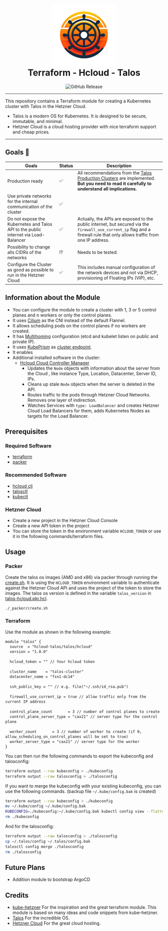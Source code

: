 <div align="center">
  <br>
  <img src="https://github.com/hcloud-talos/terraform-hcloud-talos/blob/main/.idea/icon.png?raw=true" alt="Terraform - Hcloud - Talos" width="200"/>
  <h1 style="margin-top: 0; padding-top: 0;">Terraform - Hcloud - Talos</h1>
  <img alt="GitHub Release" src="https://img.shields.io/github/v/release/hcloud-talos/terraform-hcloud-talos?logo=github">
</div>

---

This repository contains a Terraform module for creating a Kubernetes cluster with Talos in the Hetzner Cloud.

- Talos is a modern OS for Kubernetes. It is designed to be secure, immutable, and minimal.
- Hetzner Cloud is a cloud hosting provider with nice terraform support and cheap prices.

---

## Goals 🚀

| Goals                                                                               | Status | Description                                                                                                                                                                                         |
|-------------------------------------------------------------------------------------|--------|-----------------------------------------------------------------------------------------------------------------------------------------------------------------------------------------------------|
| Production ready                                                                    | ✅      | All recommendations from the [Talos Production Clusters](https://www.talos.dev/v1.6/introduction/prodnotes/) are implemented. **But you need to read it carefully to understand all implications.** |
| Use private networks for the internal communication of the cluster                  | ✅      |                                                                                                                                                                                                     |
| Do not expose the Kubernetes and Talos API to the public internet via Load-Balancer | ✅      | Actually, the APIs are exposed to the public internet, but secured via the `firewall_use_current_ip` flag and a firewall rule that only allows traffic from one IP address.                         |
| Possibility to change alls CIDRs of the networks                                    | ⁉️     | Needs to be tested.                                                                                                                                                                                 |
| Configure the Cluster as good as possible to run in the Hetzner Cloud               | ✅      | This includes manual configuration of the network devices and not via DHCP, provisioning of Floating IPs (VIP), etc.                                                                                |

## Information about the Module

- You can configure the module to create a cluster with 1, 3 or 5 control planes and n workers or only the control
  planes.
- It uses [Cilium](https://www.talos.dev/v1.6/kubernetes-guides/network/deploying-cilium/) as the CNI instead of the
  default Flannel.
- It allows scheduling pods on the control planes if no workers are created.
- It has [Multihoming](https://www.talos.dev/v1.6/introduction/prodnotes/#multihoming) configuration (etcd and kubelet
  listen on public and private IP).
- It uses [KubePrism](https://www.talos.dev/v1.6/kubernetes-guides/configuration/kubeprism/)
  as [cluster endpoint](https://www.talos.dev/v1.6/reference/cli/#synopsis-9).
- It enables
- Additional installed software in the cluster:
    - [Hcloud Cloud Controller Manager](https://github.com/hetznercloud/hcloud-cloud-controller-manager)
        - Updates the `Node` objects with information about the server from the Cloud , like instance Type, Location,
          Datacenter, Server ID, IPs.
        - Cleans up stale `Node` objects when the server is deleted in the API.
        - Routes traffic to the pods through Hetzner Cloud Networks. Removes one layer of indirection.
        - Watches Services with `type: LoadBalancer` and creates Hetzner Cloud Load Balancers for them, adds Kubernetes
          Nodes as targets for the Load Balancer.

## Prerequisites

### Required Software

- [terraform](https://www.terraform.io/downloads.html)
- [packer](https://www.packer.io/downloads)

### Recommended Software

- [hcloud cli](https://github.com/hetznercloud/cli)
- [talosctl](https://www.talos.dev/v1.6/introduction/getting-started/#talosctl)
- [kubectl](https://kubernetes.io/docs/tasks/tools/install-kubectl/)

### Hetzner Cloud

- Create a new project in the Hetzner Cloud Console
- Create a new API token in the project
- You can store the token in the environment variable `HCLOUD_TOKEN` or use it in the following commands/terraform
  files.

## Usage

### Packer

Create the talos os images (AMD and x86) via packer through running the [create.sh](_packer/create.sh).
It is using the `HCLOUD_TOKEN` environment variable to authenticate against the Hetzner Cloud API and uses the project
of the token to store the images.
The talos os version is defined in the variable `talos_version`
in [talos-hcloud.pkr.hcl](_packer/talos-hcloud.pkr.hcl).

```bash
./_packer/create.sh
```

### Terraform

Use the module as shown in the following example:

```hcl
module "talos" {
  source  = "hcloud-talos/talos/hcloud"
  version = "1.0.0"

  hcloud_token = "" // Your hcloud token

  cluster_name    = "talos-cluster"
  datacenter_name = "fsn1-dc14"

  ssh_public_key = "" // e.g. file("~/.ssh/id_rsa.pub")

  firewall_use_current_ip = true // allow traffic only from the current IP address

  control_plane_count       = 3 // number of control planes to create
  control_plane_server_type = "cax21" // server type for the control plane

  worker_count       = 3 // number of worker to create (if 0, allow_scheduling_on_control_planes will be set to true)
  worker_server_type = "cax21" // server type for the worker
}
```

You can then run the following commands to export the kubeconfig and talosconfig:

```bash
terraform output --raw kubeconfig > ./kubeconfig
terraform output --raw talosconfig > ./talosconfig
```

If you want to merge the kubeconfig with your existing kubeconfig, you can use the following commands. (backup
file `~/.kube/config.bak` is created)

```bash
terraform output --raw kubeconfig > ./kubeconfig
mv ~/.kube/config ~/.kube/config.bak
KUBECONFIG=./kubeconfig:~/.kube/config.bak kubectl config view --flatten > ~/.kube/config
rm ./kubeconfig
```

And for the talosconfig:

```bash
terraform output --raw talosconfig > ./talosconfig
cp ~/.talos/config ~/.talos/config.bak
talosctl config merge ./talosconfig
rm ./talosconfig
```

## Future Plans

- Addition module to bootstrap ArgoCD

## Credits

- [kube-hetzner](https://github.com/kube-hetzner/terraform-hcloud-kube-hetzner) For the inspiration and the great
  terraform module. This module is based on many ideas and code snippets from kube-hetzner.
- [Talos](https://www.talos.dev/) For the incredible OS.
- [Hetzner Cloud](https://www.hetzner.com/cloud) For the great cloud hosting.
